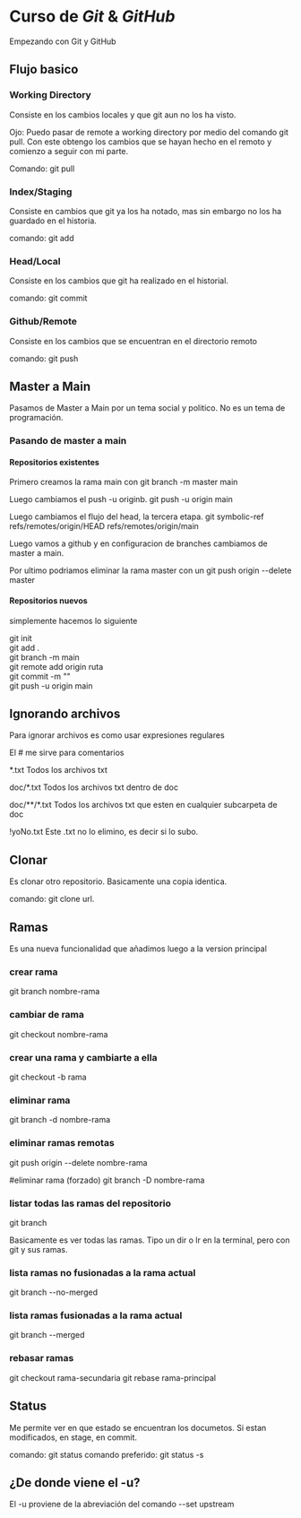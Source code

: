 # Curso de _Git_ & _GitHub_

Empezando con Git y GitHub

## Flujo basico

### Working Directory

Consiste en los cambios locales y que git aun no los ha visto.

Ojo: Puedo pasar de remote a working directory por medio del comando git pull. Con este obtengo los cambios que se hayan hecho en el remoto y comienzo a seguir con mi parte. 

Comando: git pull

### Index/Staging

Consiste en cambios que git ya los ha notado, mas sin embargo no los ha guardado en el historia.

comando: git add

### Head/Local

Consiste en los cambios que git ha realizado en el historial.

comando: git commit

### Github/Remote

Consiste en los cambios que se encuentran en el directorio remoto

comando: git push

## Master a Main

Pasamos de Master a Main por un tema social y politico. No es un tema de programación. 

### Pasando de master a main

#### Repositorios existentes

Primero creamos la rama main con git branch -m master main

Luego cambiamos el push -u originb. git push -u origin main

Luego cambiamos el flujo del head, la tercera etapa. git symbolic-ref refs/remotes/origin/HEAD refs/remotes/origin/main

Luego vamos a github y en configuracion de branches cambiamos de master a main.

Por ultimo podriamos eliminar la rama master con un git push origin --delete master

#### Repositorios nuevos

simplemente hacemos lo siguiente

git init  
git add .  
git branch -m main  
git remote add origin ruta  
git commit -m ""  
git push -u origin main  

## Ignorando archivos

Para ignorar archivos es como usar expresiones regulares

El # me sirve para comentarios

*.txt Todos los archivos txt

doc/*.txt Todos los archivos txt dentro de doc

doc/**/\*.txt Todos los archivos txt que esten en cualquier subcarpeta de doc

!yoNo.txt Este .txt no lo elimino, es decir si lo subo.

## Clonar

Es clonar otro repositorio. Basicamente una copia identica.

comando: git clone url.

## Ramas

Es una nueva funcionalidad que añadimos luego a la version principal

### crear rama
git branch nombre-rama

### cambiar de rama
git checkout nombre-rama

### crear una rama y cambiarte a ella
git checkout -b rama

### eliminar rama
git branch -d nombre-rama

### eliminar ramas remotas
git push origin --delete nombre-rama

#eliminar rama (forzado)
git branch -D nombre-rama

### listar todas las ramas del repositorio
git branch

Basicamente es ver todas las ramas. Tipo un dir o lr en la terminal, pero con git y sus ramas.

### lista ramas no fusionadas a la rama actual
git branch --no-merged

### lista ramas fusionadas a la rama actual
git branch --merged

### rebasar ramas
git checkout rama-secundaria
git rebase rama-principal

## Status

Me permite ver en que estado se encuentran los documetos. Si estan modificados, en stage, en commit.

comando: git status 
comando preferido: git status -s

## ¿De donde viene el -u?

El -u proviene de la abreviación del comando --set upstream 